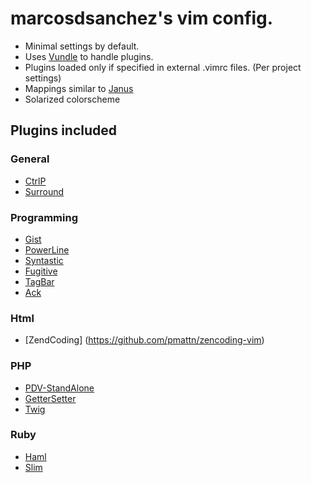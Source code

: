 # marcosdsanchez's vim config.

* Minimal settings by default.
* Uses [Vundle](https://github.com/gmarik/vundle) to handle plugins.
* Plugins loaded only if specified in external .vimrc files. (Per project settings)
* Mappings similar to [Janus](https://github.com/carlhuda/janus)
* Solarized colorscheme

## Plugins included

### General

* [CtrlP](https://github.com/kien/ctrlp.vim)
* [Surround](https://github.com/tpope/vim-surround)

### Programming

* [Gist](https://github.com/mattn/gist-vim)
* [PowerLine](https://github.com/Lokaltog/vim-powerline)
* [Syntastic](https://github.com/scrooloose/syntastic)
* [Fugitive](https://github.com/tpope/vim-fugitive)
* [TagBar](https://github.com/majutsushi/tagbar)
* [Ack](https://github.com/mileszs/ack.vim)

### Html

* [ZendCoding] (https://github.com/pmattn/zencoding-vim)

### PHP

* [PDV-StandAlone](https://github.com/mikehaertl/pdv-standalone)
* [GetterSetter](https://github.com/docteurklein/php-getter-setter.vim)
* [Twig](https://github.com/beyondwords/vim-twig)

### Ruby

* [Haml](https://github.com/tpope/vim-haml)
* [Slim](https://github.com/bbommarito/vim-slim)
